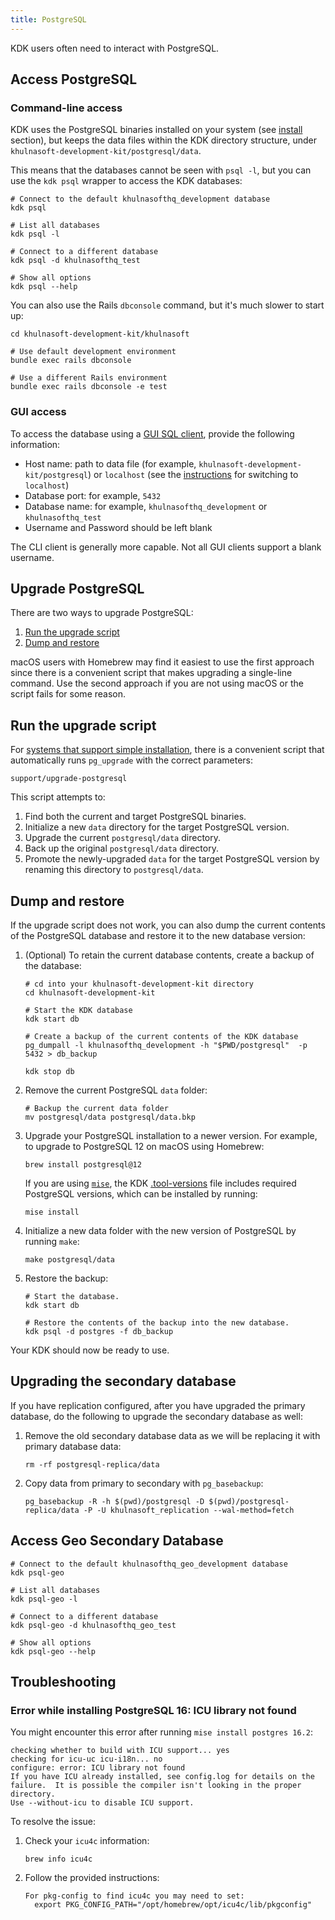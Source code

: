 ```yaml
---
title: PostgreSQL
---
```


KDK users often need to interact with PostgreSQL.

## Access PostgreSQL

### Command-line access

KDK uses the PostgreSQL binaries installed on your system (see [install](../_index.md) section),
but keeps the data files within the KDK directory structure, under `khulnasoft-development-kit/postgresql/data`.

This means that the databases cannot be seen with `psql -l`, but you can use the `kdk psql` wrapper
to access the KDK databases:

```shell
# Connect to the default khulnasofthq_development database
kdk psql

# List all databases
kdk psql -l

# Connect to a different database
kdk psql -d khulnasofthq_test

# Show all options
kdk psql --help
```

You can also use the Rails `dbconsole` command, but it's much slower to start up:

```shell
cd khulnasoft-development-kit/khulnasoft

# Use default development environment
bundle exec rails dbconsole

# Use a different Rails environment
bundle exec rails dbconsole -e test
```

### GUI access

To access the database using a [GUI SQL client](https://wiki.postgresql.org/wiki/PostgreSQL_Clients), provide the following information:

- Host name: path to data file (for example, `khulnasoft-development-kit/postgresql`) or `localhost` (see the [instructions](https://docs.khulnasoft.com/ee/development/database/database_debugging.html#access-the-database-with-a-gui) for switching to `localhost`)
- Database port: for example, `5432`
- Database name: for example, `khulnasofthq_development` or `khulnasofthq_test`
- Username and Password should be left blank

The CLI client is generally more capable. Not all GUI clients support a blank username.

## Upgrade PostgreSQL

There are two ways to upgrade PostgreSQL:

1. [Run the upgrade script](#run-the-upgrade-script)
1. [Dump and restore](#dump-and-restore)

macOS users with Homebrew may find it easiest to use the first approach
since there is a convenient script that makes upgrading a single-line
command. Use the second approach if you are not using macOS or the
script fails for some reason.

## Run the upgrade script

For [systems that support simple installation](../_index.md), there is a convenient script that
automatically runs `pg_upgrade` with the correct parameters:

```shell
support/upgrade-postgresql
```

This script attempts to:

1. Find both the current and target PostgreSQL binaries.
1. Initialize a new `data` directory for the target PostgreSQL version.
1. Upgrade the current `postgresql/data` directory.
1. Back up the original `postgresql/data` directory.
1. Promote the newly-upgraded `data` for the target PostgreSQL version by
   renaming this directory to `postgresql/data`.

## Dump and restore

If the upgrade script does not work, you can also dump the current
contents of the PostgreSQL database and restore it to the new database
version:

1. (Optional) To retain the current database contents, create a backup of the database:

   ```shell
   # cd into your khulnasoft-development-kit directory
   cd khulnasoft-development-kit

   # Start the KDK database
   kdk start db

   # Create a backup of the current contents of the KDK database
   pg_dumpall -l khulnasofthq_development -h "$PWD/postgresql"  -p 5432 > db_backup

   kdk stop db
   ```

1. Remove the current PostgreSQL `data` folder:

   ```shell
   # Backup the current data folder
   mv postgresql/data postgresql/data.bkp
   ```

1. Upgrade your PostgreSQL installation to a newer version. For example, to upgrade to
   PostgreSQL 12 on macOS using Homebrew:

   ```shell
   brew install postgresql@12
   ```

   If you are using [`mise`](mise.md), the KDK [.tool-versions](https://github.com/khulnasoft-lab/khulnasoft-development-kit/-/blob/master/.tool-versions) file includes required PostgreSQL versions, which can be installed by running:

   ```shell
   mise install
   ```

1. Initialize a new data folder with the new version of PostgreSQL by running `make`:

   ```shell
   make postgresql/data
   ```

1. Restore the backup:

   ```shell
   # Start the database.
   kdk start db

   # Restore the contents of the backup into the new database.
   kdk psql -d postgres -f db_backup
   ```

Your KDK should now be ready to use.

## Upgrading the secondary database

If you have replication configured, after you have upgraded the primary database, do the following to upgrade the secondary database as well:

1. Remove the old secondary database data as we will be replacing it with primary database data:

   ```shell
   rm -rf postgresql-replica/data
   ```

1. Copy data from primary to secondary with `pg_basebackup`:

   ```shell
   pg_basebackup -R -h $(pwd)/postgresql -D $(pwd)/postgresql-replica/data -P -U khulnasoft_replication --wal-method=fetch
   ```

## Access Geo Secondary Database

```shell
# Connect to the default khulnasofthq_geo_development database
kdk psql-geo

# List all databases
kdk psql-geo -l

# Connect to a different database
kdk psql-geo -d khulnasofthq_geo_test

# Show all options
kdk psql-geo --help
```

## Troubleshooting

### Error while installing PostgreSQL 16: ICU library not found

You might encounter this error after running `mise install postgres 16.2`:

```plaintext
checking whether to build with ICU support... yes
checking for icu-uc icu-i18n... no
configure: error: ICU library not found
If you have ICU already installed, see config.log for details on the
failure.  It is possible the compiler isn't looking in the proper directory.
Use --without-icu to disable ICU support.
```

To resolve the issue:

1. Check your `icu4c` information:

   ```shell
   brew info icu4c
   ```

1. Follow the provided instructions:

   ```plaintext
   For pkg-config to find icu4c you may need to set:
     export PKG_CONFIG_PATH="/opt/homebrew/opt/icu4c/lib/pkgconfig"
   ```
